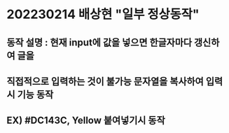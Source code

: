 # 202230214 배상현 "일부 정상동작"
## 동작 설명 : 현재 input에 값을 넣으면 한글자마다 갱신하여 글을 
## 직접적으로 입력하는 것이 불가능 문자열을 복사하여 입력시 기능 동작
## EX) #DC143C, Yellow 붙여넣기시 동작